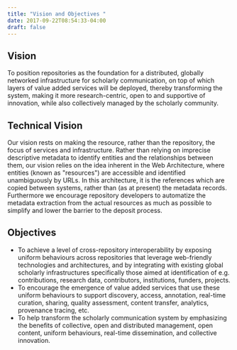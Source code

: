 ```yaml
---
title: "Vision and Objectives "
date: 2017-09-22T08:54:33-04:00
draft: false
---
```


## Vision
To position repositories as the foundation for a distributed, globally networked infrastructure for scholarly communication, on top of which layers of value added services will be deployed, thereby transforming the system, making it more research-centric, open to and supportive of innovation, while also collectively managed by the scholarly community.

## Technical Vision
Our vision rests on making the resource, rather than the repository, the focus of services and infrastructure. Rather than relying on imprecise descriptive metadata to identify entities and the relationships between them, our vision relies on the idea inherent in the Web Architecture, where entities (known as "resources") are accessible and identified unambiguously by URLs. In this architecture, it is the references which are copied between systems, rather than (as at present) the metadata records. Furthermore we encourage repository developers to automatize the metadata extraction from the actual resources as much as possible to simplify and lower the barrier to the deposit process.

## Objectives
* To achieve a level of cross-repository interoperability by exposing uniform behaviours across repositories that leverage web-friendly technologies and architectures, and by integrating with existing global scholarly infrastructures specifically those aimed at identification of e.g. contributions, research data, contributors, institutions, funders, projects.
* To encourage the emergence of value added services that use these uniform behaviours to support discovery, access, annotation, real-time curation, sharing, quality assessment, content transfer, analytics, provenance tracing, etc.
* To help transform the scholarly communication system by emphasizing the benefits of collective, open and distributed management, open content, uniform behaviours, real-time dissemination, and collective innovation.
